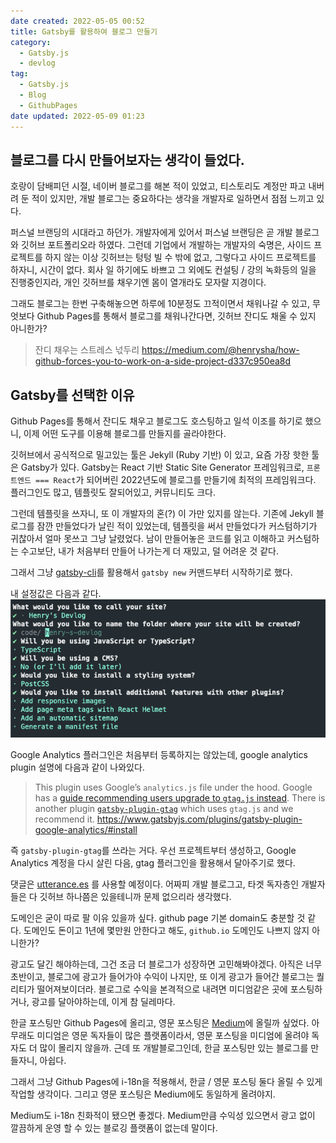 ```yaml
---
date created: 2022-05-05 00:52
title: Gatsby를 활용하여 블로그 만들기
category:
  - Gatsby.js
  - devlog
tag:
  - Gatsby.js
  - Blog
  - GithubPages
date updated: 2022-05-09 01:23
---
```


## 블로그를 다시 만들어보자는 생각이 들었다.

호랑이 담배피던 시절, 네이버 블로그를 해본 적이 있었고, 티스토리도 계정만 파고 내버려 둔 적이 있지만, 개발 블로그는 중요하다는 생각을 개발자로 일하면서 점점 느끼고 있다.

퍼스널 브랜딩의 시대라고 하던가. 개발자에게 있어서 퍼스널 브랜딩은 곧 개발 블로그와 깃허브 포트폴리오라 하였다. 그런데 기업에서 개발하는 개발자의 숙명은, 사이드 프로젝트를 하지 않는 이상 깃허브는 텅텅 빌 수 밖에 없고, 그렇다고 사이드 프로젝트를 하자니, 시간이 없다. 회사 일 하기에도 바쁘고 그 외에도 컨설팅 / 강의 녹화등의 일을 진행중인지라, 개인 깃허브를 채우기엔 몸이 열개라도 모자랄 지경이다.

그래도 블로그는 한번 구축해놓으면 하루에 10분정도 끄적이면서 채워나갈 수 있고, 무엇보다 Github Pages를 통해서 블로그를 채워나간다면, 깃허브 잔디도 채울 수 있지 아니한가?

> 잔디 채우는 스트레스 넋두리
> https://medium.com/@henrysha/how-github-forces-you-to-work-on-a-side-project-d337c950ea8d

## Gatsby를 선택한 이유

Github Pages를 통해서 잔디도 채우고 블로그도 호스팅하고 일석 이조를 하기로 했으니, 이제 어떤 도구를 이용해 블로그를 만들지를 골라야한다.

깃허브에서 공식적으로 밀고있는 툴은 Jekyll (Ruby 기반) 이 있고, 요즘 가장 핫한 툴은 Gatsby가 있다. Gatsby는 React 기반 Static Site Generator 프레임워크로, `프론트엔드 === React`가 되어버린 2022년도에 블로그를 만들기에 최적의 프레임워크다. 플러그인도 많고, 템플릿도 잘되어있고, 커뮤니티도 크다.

그런데 템플릿을 쓰자니, 또 이 개발자의 혼(?) 이 가만 있지를 않는다. 기존에 Jekyll 블로그를 잠깐 만들었다가 날린 적이 있었는데, 템플릿을 써서 만들었다가 커스텀하기가 귀찮아서 얼마 못쓰고 그냥 날렸었다. 남이 만들어놓은 코드를 읽고 이해하고 커스텀하는 수고보단, 내가 처음부터 만들어 나가는게 더 재밌고, 덜 어려운 것 같다.

그래서 그냥 [gatsby-cli](https://www.gatsbyjs.com/docs/reference/gatsby-cli/)를 활용해서 `gatsby new` 커맨드부터 시작하기로 했다.

내 설정값은 다음과 같다.
![Gatsby new config](./attachments/Pasted%20image%2020220505005138.png)

Google Analytics 플러그인은 처음부터 등록하지는 않았는데, google analytics plugin 설명에 다음과 같이 나와있다.

> This plugin uses Google’s `analytics.js` file under the hood. Google has a [guide recommending users upgrade to `gtag.js` instead](https://developers.google.com/analytics/devguides/collection/upgrade/analyticsjs). There is another plugin [`gatsby-plugin-gtag`](https://gatsbyjs.com/plugins/gatsby-plugin-google-gtag/) which uses `gtag.js` and we recommend it.
> https://www.gatsbyjs.com/plugins/gatsby-plugin-google-analytics/#install

즉 `gatsby-plugin-gtag`를 쓰라는 거다. 우선 프로젝트부터 생성하고, Google Analytics 계정을 다시 살린 다음, gtag 플러그인을 활용해서 달아주기로 했다.

댓글은 [utterance.es](https://utteranc.es/) 를 사용할 예정이다. 어짜피 개발 블로그고, 타겟 독자층인 개발자들은 다 깃허브 하나쯤은 있을테니까 문제 없으리라 생각했다.

도메인은 굳이 따로 팔 이유 있을까 싶다. github page 기본 domain도 충분할 것 같다. 도메인도 돈이고 1년에 몇만원 안한다고 해도, `github.io` 도메인도 나쁘지 않지 아니한가?

광고도 달긴 해야하는데, 그건 조금 더 블로그가 성장하면 고민해봐야겠다. 아직은 너무 초반이고, 블로그에 광고가 들어가야 수익이 나지만, 또 이게 광고가 들어간 블로그는 퀄리티가 떨어져보이더라. 블로그로 수익을 본격적으로 내려면 미디엄같은 곳에 포스팅하거나, 광고를 달아야하는데, 이게 참 딜레마다.

한글 포스팅만 Github Pages에 올리고, 영문 포스팅은 [Medium](https://medium.com/@henrysha)에 올릴까 싶었다. 아무래도 미디엄은 영문 독자들이 많은 플랫폼이라서, 영문 포스팅을 미디엄에 올려야 독자도 더 많이 몰리지 않을까. 근데 또 개발블로그인데, 한글 포스팅만 있는 블로그를 만들자니, 아쉽다.

그래서 그냥 Github Pages에 i-18n을 적용해서, 한글 / 영문 포스팅 둘다 올릴 수 있게 작업할 생각이다. 그리고 영문 포스팅은 Medium에도 동일하게 올려야지.

Medium도 i-18n 친화적이 됐으면 좋겠다. Medium만큼 수익성 있으면서 광고 없이 깔끔하게 운영 할 수 있는 블로깅 플랫폼이 없는데 말이다.
